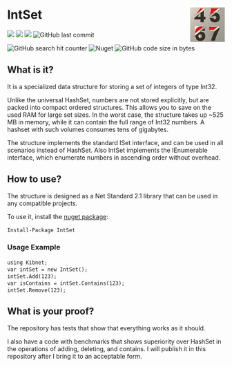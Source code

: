 # IntSet <img src ="https://github.com/Kibnet/IntSet/raw/master/resources/IntSet.jpg" width="80px" alt="IntSet" align ="right">
![](https://github.com/Kibnet/IntSet/workflows/NuGet%20Generation/badge.svg?branch=master)
![](https://img.shields.io/github/issues/Kibnet/IntSet.svg?label=Issues)
![](https://img.shields.io/github/tag/Kibnet/IntSet.svg?label=Last%20Version)
![GitHub last commit](https://img.shields.io/github/last-commit/kibnet/IntSet)

![GitHub search hit counter](https://img.shields.io/github/search/kibnet/IntSet/IntSet?label=GitHub%20Search%20Hits)
![Nuget](https://img.shields.io/nuget/dt/IntSet?label=IntSet%20Downloads)
![GitHub code size in bytes](https://img.shields.io/github/languages/code-size/kibnet/IntSet?label=Code%20Size)

## What is it?
It is a specialized data structure for storing a set of integers of type Int32.

Unlike the universal HashSet<int>, numbers are not stored explicitly, but are packed into compact ordered structures.
This allows you to save on the used RAM for large set sizes. 
In the worst case, the structure takes up ~525 MB in memory, while it can contain the full range of Int32 numbers. A hashset with such volumes consumes tens of gigabytes.

The structure implements the standard ISet<int> interface, and can be used in all scenarios instead of HashSet<int>.
Also IntSet implements the IEnumerable<int> interface, which enumerate numbers in ascending order without overhead.

## How to use?
The structure is designed as a Net Standard 2.1 library that can be used in any compatible projects.

To use it, install the [nuget package](https://www.nuget.org/packages/IntSet/):
```
Install-Package IntSet
```
### Usage Example
```
using Kibnet;
var intSet = new IntSet();
intSet.Add(123);
var isContains = intSet.Contains(123);
intSet.Remove(123);
```

## What is your proof?
The repository has tests that show that everything works as it should.

I also have a code with benchmarks that shows superiority over HashSet in the operations of adding, deleting, and contains.
I will publish it in this repository after I bring it to an acceptable form.
